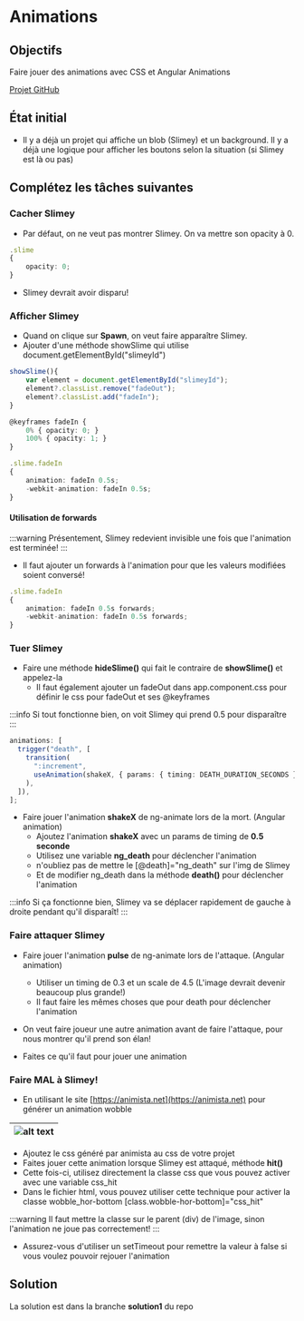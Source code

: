 # Animations

## Objectifs

Faire jouer des animations avec CSS et Angular Animations

[Projet GitHub](https://github.com/CEM-420-5W5/ngRPGAnimations)

## État initial

- Il y a déjà un projet qui affiche un blob (Slimey) et un background. Il y a déjà une logique pour afficher les boutons selon la situation (si Slimey est là ou pas)

## Complétez les tâches suivantes

### Cacher Slimey

- Par défaut, on ne veut pas montrer Slimey. On va mettre son opacity à 0.

```ts
.slime
{
    opacity: 0;
}
```

- Slimey devrait avoir disparu!

### Afficher Slimey

- Quand on clique sur **Spawn**, on veut faire apparaître Slimey.
- Ajouter d'une méthode showSlime qui utilise document.getElementById("slimeyId")

```ts
showSlime(){
    var element = document.getElementById("slimeyId");
    element?.classList.remove("fadeOut");
    element?.classList.add("fadeIn");
}
```

```ts
@keyframes fadeIn {
    0% { opacity: 0; }
    100% { opacity: 1; }
}

.slime.fadeIn
{
    animation: fadeIn 0.5s;
    -webkit-animation: fadeIn 0.5s;
}
```

#### Utilisation de forwards

:::warning
Présentement, Slimey redevient invisible une fois que l'animation est terminée!
:::

- Il faut ajouter un forwards à l'animation pour que les valeurs modifiées soient conversé!

```ts
.slime.fadeIn
{
    animation: fadeIn 0.5s forwards;
    -webkit-animation: fadeIn 0.5s forwards;
}
```

### Tuer Slimey

- Faire une méthode **hideSlime()** qui fait le contraire de **showSlime()** et appelez-la
  - Il faut également ajouter un fadeOut dans app.component.css pour définir le css pour fadeOut et ses @keyframes

:::info
Si tout fonctionne bien, on voit Slimey qui prend 0.5 pour disparaître
:::

```ts
animations: [
  trigger("death", [
    transition(
      ":increment",
      useAnimation(shakeX, { params: { timing: DEATH_DURATION_SECONDS } })
    ),
  ]),
];
```

- Faire jouer l'animation **shakeX** de ng-animate lors de la mort. (Angular animation)
  - Ajoutez l'animation **shakeX** avec un params de timing de **0.5 seconde**
  - Utilisez une variable **ng_death** pour déclencher l'animation
  - n'oubliez pas de mettre le [@death]="ng_death" sur l'img de Slimey
  - Et de modifier ng_death dans la méthode **death()** pour déclencher l'animation

:::info
Si ça fonctionne bien, Slimey va se déplacer rapidement de gauche à droite pendant qu'il disparaît!
:::

### Faire attaquer Slimey

- Faire jouer l'animation **pulse** de ng-animate lors de l'attaque. (Angular animation)

  - Utiliser un timing de 0.3 et un scale de 4.5 (L'image devrait devenir beaucoup plus grande!)
  - Il faut faire les mêmes choses que pour death pour déclencher l'animation

- On veut faire joueur une autre animation avant de faire l'attaque, pour nous montrer qu'il prend son élan!

- Faites ce qu'il faut pour jouer une animation

### Faire MAL à Slimey!

- En utilisant le site [https://animista.net](https://animista.net) pour générer un animation wobble

| ![alt text](/img/exercices/animations/animistaWobble.png) |
| --------------------------------------------------------- |

- Ajoutez le css généré par animista au css de votre projet
- Faites jouer cette animation lorsque Slimey est attaqué, méthode **hit()**
- Cette fois-ci, utilisez directement la classe css que vous pouvez activer avec une variable css_hit
- Dans le fichier html, vous pouvez utiliser cette technique pour activer la classe wobble_hor-bottom \[class.wobble-hor-bottom\]="css_hit"

:::warning
Il faut mettre la classe sur le parent (div) de l'image, sinon l'animation ne joue pas correctement!
:::

- Assurez-vous d'utiliser un setTimeout pour remettre la valeur à false si vous voulez pouvoir rejouer l'animation

## Solution

La solution est dans la branche **solution1** du repo
